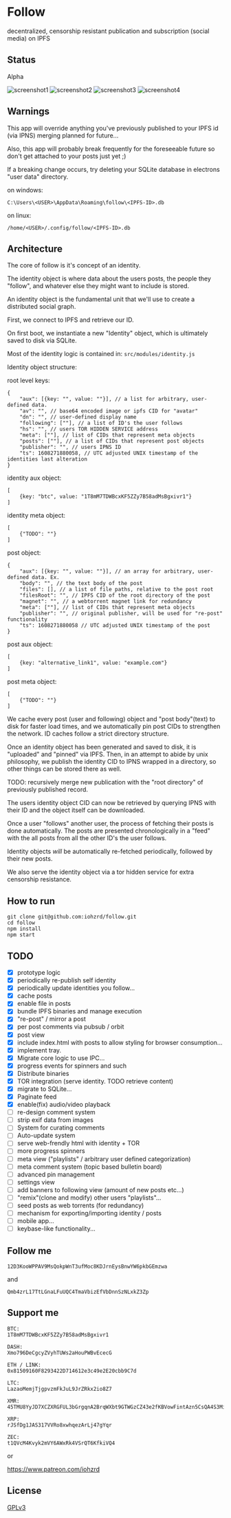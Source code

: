 # Follow

decentralized, censorship resistant publication and subscription (social media) on IPFS

## Status

Alpha

![screenshot1](screenshot1.png)
![screenshot2](screenshot2.png)
![screenshot3](screenshot3.png)
![screenshot4](screenshot4.png)

## Warnings

This app will override anything you've previously published to your IPFS id (via IPNS)
merging planned for future...

Also, this app will probably break frequently for the foreseeable future so don't get attached to your posts just yet ;)

If a breaking change occurs, try deleting your SQLite database in electrons "user data" directory.

on windows:

```
C:\Users\<USER>\AppData\Roaming\follow\<IPFS-ID>.db
```

on linux:

```
/home/<USER>/.config/follow/<IPFS-ID>.db
```

## Architecture

The core of follow is it's concept of an identity.

The identity object is where data about the users posts, the people they "follow", and whatever else they might want to include is stored.

An identity object is the fundamental unit that we'll use to create a distributed social graph.

First, we connect to IPFS and retrieve our ID.

On first boot, we instantiate a new "Identity" object, which is ultimately saved to disk via SQLite.

Most of the identity logic is contained in:
`src/modules/identity.js`

Identity object structure:

root level keys:

```
{
    "aux": [{key: "", value: ""}], // a list for arbitrary, user-defined data.
    "av": "", // base64 encoded image or ipfs CID for "avatar"
    "dn": "", // user-defined display name
    "following": [""], // a list of ID's the user follows
    "hs": "", // users TOR HIDDEN SERVICE address
    "meta": [""], // list of CIDs that represent meta objects
    "posts": [""], // a list of CIDs that represent post objects
    "publisher": "", // users IPNS ID
    "ts": 1608271880058, // UTC adjusted UNIX timestamp of the identities last alteration
}
```

identity aux object:

```
[
    {key: "btc", value: "1T8mM7TDWBcxKF5ZZy7B58adMsBgxivr1"}
]
```

identity meta object:

```
[
    {"TODO": ""}
]
```

post object:

```
{
    "aux": [{key: "", value: ""}], // an array for arbitrary, user-defined data. Ex.
    "body": "", // the text body of the post
    "files": [], // a list of file paths, relative to the post root
    "filesRoot": "", // IPFS CID of the root directory of the post
    "magnet": "", // a webtorrent magnet link for redundancy
    "meta": [""], // list of CIDs that represent meta objects
    "publisher": "", // original publisher, will be used for "re-post" functionality
    "ts": 1608271880058 // UTC adjusted UNIX timestamp of the post
}
```

post aux object:

```
[
    {key: "alternative_link1", value: "example.com"}
]
```

post meta object:

```
[
    {"TODO": ""}
]
```

We cache every post (user and following) object and "post body"(text) to disk for faster load times, and we automatically pin post CIDs to strengthen the network. ID caches follow a strict directory structure.

Once an identity object has been generated and saved to disk, it is "uploaded" and "pinned" via IPFS.
Then, in an attempt to abide by unix philosophy, we publish the identity CID to IPNS wrapped in a directory, so other things can be stored there as well.

TODO: recursively merge new publication with the "root directory" of previously published record.

The users identity object CID can now be retrieved by querying IPNS with their ID and the object itself can be downloaded.

Once a user "follows" another user, the process of fetching their posts is done automatically. The posts are presented chronologically in a "feed" with the all posts from all the other ID's the user follows.

Identity objects _will_ be automatically re-fetched periodically, followed by their new posts.

We also serve the identity object via a tor hidden service for extra censorship resistance.

## How to run

```
git clone git@github.com:iohzrd/follow.git
cd follow
npm install
npm start
```

## TODO

- [x] prototype logic
- [x] periodically re-publish self identity
- [x] periodically update identities you follow...
- [x] cache posts
- [x] enable file in posts
- [x] bundle IPFS binaries and manage execution
- [x] "re-post" / mirror a post
- [x] per post comments via pubsub / orbit
- [x] post view
- [x] include index.html with posts to allow styling for browser consumption...
- [x] implement tray.
- [x] Migrate core logic to use IPC...
- [x] progress events for spinners and such
- [x] Distribute binaries
- [x] TOR integration (serve identity. TODO retrieve content)
- [x] migrate to SQLite...
- [x] Paginate feed
- [x] enable(fix) audio/video playback
- [ ] re-design comment system
- [ ] strip exif data from images
- [ ] System for curating comments
- [ ] Auto-update system
- [ ] serve web-frendly html with identity + TOR
- [ ] more progress spinners
- [ ] meta view ("playlists" / arbitrary user defined categorization)
- [ ] meta comment system (topic based bulletin board)
- [ ] advanced pin management
- [ ] settings view
- [ ] add banners to following view (amount of new posts etc...)
- [ ] "remix"(clone and modify) other users "playlists"...
- [ ] seed posts as web torrents (for redundancy)
- [ ] mechanism for exporting/importing identity / posts
- [ ] mobile app...
- [ ] keybase-like functionality...

## Follow me

```
12D3KooWPPAV9MsQokpWnT3ufMoc8KDJrnEysBnwYW6pkbGEmzwa
```

and

```
Qmb4zrL17TtLGnaLFuUQC4TmaVbizEfVbDnnSzNLxkZ3Zp
```

## Support me

```
BTC:
1T8mM7TDWBcxKF5ZZy7B58adMsBgxivr1

DASH:
Xmo796DeCgcyZVyhTUWs2aHouPWBvEcecG

ETH / LINK:
0x81509160F8293422D714612e3c49e2E20cbb9C7d

LTC:
LazaoMemjTjgpvzmFkJuL9JrZRkx2io8Z7

XMR:
45TMU8YyJD7XCZXRGFUL3bGrgqnA2BrqWXbt9GTWGzCZ43e2fKBVowFintAzn5CsQA4S3MiHagCk22FP1L3meQJQF94PWE3

XRP:
rJSfDg1JAS317VVRo8xwhqezArLj47gYqr

ZEC:
t1QVcM4Kvyk2mVY6AWxRk4VSrQT6KfkiVQ4
```

or

https://www.patreon.com/iohzrd

## License

[GPLv3](LICENSE)
